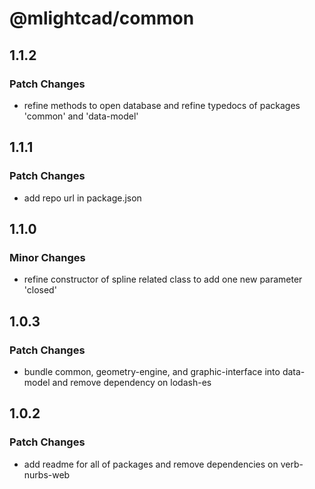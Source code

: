 # @mlightcad/common

## 1.1.2

### Patch Changes

- refine methods to open database and refine typedocs of packages 'common' and 'data-model'

## 1.1.1

### Patch Changes

- add repo url in package.json

## 1.1.0

### Minor Changes

- refine constructor of spline related class to add one new parameter 'closed'

## 1.0.3

### Patch Changes

- bundle common, geometry-engine, and graphic-interface into data-model and remove dependency on lodash-es

## 1.0.2

### Patch Changes

- add readme for all of packages and remove dependencies on verb-nurbs-web
